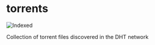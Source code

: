 torrents 
========
![Indexed](https://img.shields.io/badge/indexed-156853-blue)

Collection of torrent files discovered in the DHT network
